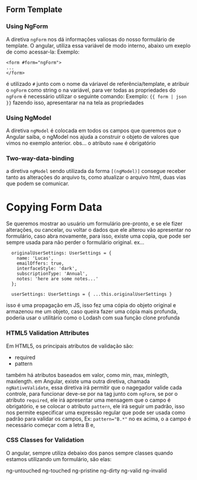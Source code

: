 ## Form Template

### Using NgForm

A diretiva `ngForm` nos dá informações valiosas do nosso formulário de template.
O angular, utiliza essa variável de modo interno, abaixo um exeplo de como acessar-la:
Exemplo:
```
<form #form="ngForm">
...
</form>
```
é utilizado `#` junto com o nome da váriavel de referência/template, e atribuir o `ngForm` como string o na variável,
para ver todas as propriedades do `ngForm` é necessário utilizar o seguinte comando:
Exemplo:
``{{ form | json }}``
fazendo isso, apresentarar na na tela as propriedades

### Using NgModel

A diretiva `ngModel` é colocada em todos os campos que queremos que o Angular saiba, o ngModel nos ajuda a construir o objeto
de valores que vimos no exemplo anterior.
obs... o atributo `name` é obrigatório

### Two-way-data-binding

a diretiva `ngModel` sendo utilizada da forma `[(ngModel)]` consegue receber tanto as alterações do arquivo ts, como atualizar o arquivo html, duas vias 
que podem se comunicar.

# Copying Form Data

Se queremos mostrar ao usuário um formulário pre-pronto, e se ele fizer alterações, ou cancelar, ou voltar o dados que ele alterou vão apresentar no formulário, caso abra novamente, para isso, existe uma copia, que pode ser sempre usada para não perder o formulário original.
ex... 
```
  originalUserSettings: UserSettings = {
    name: 'Lucas',
    emailOffers: true,
    interfaceStyle: 'dark',
    subscriptionType: 'Annual',
    notes: 'here are some notes...'
  };

  userSettings: UserSettings = { ...this.originalUserSettings }
```
isso é uma propagação em JS, isso fez uma cópia do objeto original e armazenou me um objeto, caso queira fazer uma 
cópia mais profunda, poderia usar o utilitário como o Lodash com sua função clone profunda

### HTML5 Validation Attributes

Em HTML5, os principais atributos de validação são:

 - required
 - pattern

também há atributos baseados em valor, como min, max, minlegth, maxlength.
em Angular, existe uma outra diretiva, chamada `ngNativeValidate`, essa diretiva irá permitir que o nagegador 
valide cada controle, para funcionar deve-se por na tag junto com `ngForm`, se por o atributo `required`, ele irá 
apresentar uma mensagem que o campo é obrigatório, e se colocar o atributo `pattern`, ele irá seguir um padrão, 
isso nos permite especificar uma expressão regular que pode ser usada como padrão para validar os campos, Ex:
`pattern="B.*"`
no ex acima, o a campo é necessário começar com a letra B e, 

### CSS Classes for Validation

O angular, sempre utiliza debaixo dos panos sempre classes quando estamos utilizando um formulário, são elas:

ng-untouched
ng-touched
ng-pristine
ng-dirty
ng-valid
ng-invalid

